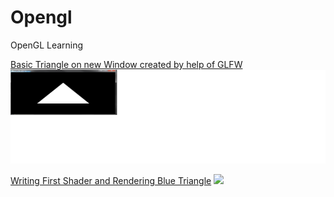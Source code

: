 # Opengl
OpenGL Learning

[Basic Triangle on new Window created by help of GLFW](../../tree/f7a58077c2a7cf9498d23549fdd765589de1ab5d)
<br/>
<img src="https://github.com/devanshugarg1994/Opengl/blob/master/ScreenShoots/Traingle.png" width = 700 height = 150 />


[Writing First Shader and Rendering Blue Triangle](../../tree/68b99c782e0dd8473ddb812657fdbee02b6d2949)
<img  src="https://github.com/devanshugarg1994/Opengl/blob/master/ScreenShoots/BlueTriangle.png  width = 700 height = 150" />
